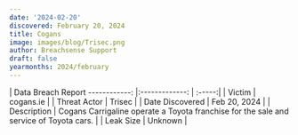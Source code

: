 ```yaml
---
date: '2024-02-20'
discovered: February 20, 2024
title: Cogans
image: images/blog/Trisec.png
author: Breachsense Support
draft: false
yearmonths: 2024/february
---
```



| Data Breach Report
------------:     |:-------------:    | :-----:|
| Victim      | cogans.ie      | 
| Threat Actor      | Trisec      | 
| Date Discovered      | Feb 20, 2024      | 
| Description      | Cogans Carrigaline operate a Toyota franchise for the sale and service of Toyota cars.      | 
| Leak Size      | Unknown      | 

